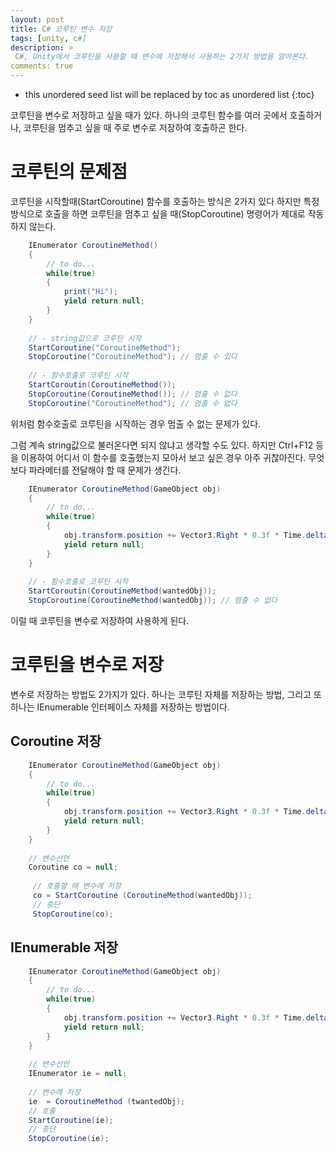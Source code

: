 ```yaml
---
layout: post
title: C# 코루틴 변수 저장
tags: [unity, c#]
description: >
 C#, Unity에서 코루틴을 사용할 때 변수에 저장해서 사용하는 2가지 방법을 알아본다.
comments: true
---
```


* this unordered seed list will be replaced by toc as unordered list
{:toc}

코루틴을 변수로 저장하고 싶을 때가 있다. 하나의 코루틴 함수를 여러 곳에서 호출하거나, 코루틴을 멈추고 싶을 때 주로 변수로 저장하여 호출하곤 한다.

# 코루틴의 문제점

코루틴을 시작할때(StartCoroutine) 함수를 호출하는 방식은 2가지 있다 하지만 특정 방식으로 호출을 하면 코루틴을 멈추고 싶을 때(StopCoroutine) 명령어가 제대로 작동하지 않는다.

```c#
    IEnumerator CoroutineMethod()
    {
    	// to do...
    	while(true)
    	{
    		print("Hi");
    		yield return null;
    	}
    }
    
    // - string값으로 코루틴 시작
    StartCoroutine("CoroutineMethod");
    StopCoroutine("CoroutineMethod"); // 멈출 수 있다
    
    // - 함수호출로 코루틴 시작
    StartCoroutin(CoroutineMethod());
    StopCoroutine(CoroutineMethod()); // 멈출 수 없다
    StopCoroutine("CoroutineMethod"); // 멈출 수 없다
```

위처럼 함수호출로 코루틴을 시작하는 경우 멈출 수 없는 문제가 있다.

그럼 계속 string값으로 불러온다면 되지 않냐고 생각할 수도 있다. 하지만 Ctrl+F12 등을 이용하여 어디서 이 함수를 호출했는지 모아서 보고 싶은 경우 아주 귀찮아진다. 무엇보다 파라메터를 전달해야 할 때 문제가 생긴다. 

```c#
    IEnumerator CoroutineMethod(GameObject obj)
    {
    	// to do...
    	while(true)
    	{
    		obj.transform.position += Vector3.Right * 0.3f * Time.deltaTime;
    		yield return null;
    	}
    }
    
    // - 함수호출로 코루틴 시작
    StartCoroutin(CoroutineMethod(wantedObj));
    StopCoroutine(CoroutineMethod(wantedObj)); // 멈출 수 없다
```

이럴 때 코루틴을 변수로 저장하여 사용하게 된다.

# 코루틴을 변수로 저장

변수로 저장하는 방법도 2가지가 있다. 하나는 코루틴 자체를 저장하는 방법, 그리고 또 하나는 IEnumerable 인터페이스 자체를 저장하는 방법이다.

## Coroutine 저장

```c#
    IEnumerator CoroutineMethod(GameObject obj)
    {
    	// to do...
    	while(true)
    	{
    		obj.transform.position += Vector3.Right * 0.3f * Time.deltaTime;
    		yield return null;
    	}
    }
    
    // 변수선언
    Coroutine co = null;
    
     // 호출할 때 변수에 저장
     co = StartCoroutine (CoroutineMethod(wantedObj));
     // 중단
     StopCoroutine(co);
```

## IEnumerable 저장

```c#
    IEnumerator CoroutineMethod(GameObject obj)
    {
    	// to do...
    	while(true)
    	{
    		obj.transform.position += Vector3.Right * 0.3f * Time.deltaTime;
    		yield return null;
    	}
    }
    
    // 변수선언
    IEnumerator ie = null;
     
    // 변수에 저장
    ie  = CoroutineMethod (twantedObj);
    // 호출
    StartCoroutine(ie);
    // 중단
    StopCoroutine(ie);
```
